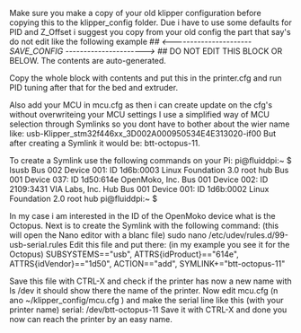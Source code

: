 Make sure you make a copy of your old klipper configuration before copying this to the klipper_config folder.
Due i have to use some defaults for PID and Z_Offset i suggest you copy from your old config the part that say's do not edit like the following example
#*# <---------------------- SAVE_CONFIG ---------------------->
#*# DO NOT EDIT THIS BLOCK OR BELOW. The contents are auto-generated.

Copy the whole block with contents and put this in the printer.cfg and run PID tuning after that for the bed and extruder.

Also add your MCU in mcu.cfg as then i can create update on the cfg's without overwriteing your MCU settings
I use a simplified way of MCU selection through Symlinks so you dont have to bother about the wier name like: usb-Klipper_stm32f446xx_3D002A000950534E4E313020-if00
But after creating a Symlink it would be: btt-octopus-11.

To create a Symlink use the following commands on your Pi:
pi@fluiddpi:~ $ lsusb
Bus 002 Device 001: ID 1d6b:0003 Linux Foundation 3.0 root hub
Bus 001 Device 037: ID 1d50:614e OpenMoko, Inc.
Bus 001 Device 002: ID 2109:3431 VIA Labs, Inc. Hub
Bus 001 Device 001: ID 1d6b:0002 Linux Foundation 2.0 root hub
pi@fluiddpi:~ $

In my case i am interested in the ID of the OpenMoko device what is the Octopus.
Next is to create the Symlink with the following command: (this will open the Nano editor with a blanc file)
sudo nano /etc/udev/rules.d/99-usb-serial.rules
Edit this file and put there: (in my example you see it for the Octopus)
SUBSYSTEMS=="usb", ATTRS{idProduct}=="614e",  ATTRS{idVendor}=="1d50", ACTION=="add", SYMLINK+="btt-octopus-11"

Save this file with CTRL-X and check if the printer has now a new name with ls /dev it should show there the name of the printer.
Now edit mcu.cfg (n ano ~/klipper_config/mcu.cfg ) and make the serial line like this (with your printer name)
serial: /dev/btt-octopus-11
Save it with CTRL-X and done you now can reach the printer by an easy name.

